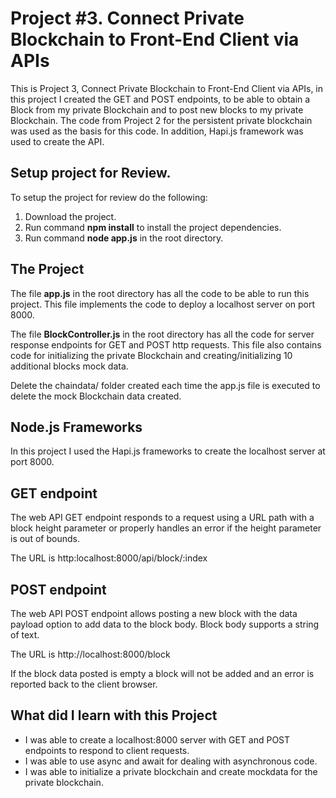 # Project #3. Connect Private Blockchain to Front-End Client via APIs

This is Project 3, Connect Private Blockchain to Front-End Client via APIs, in this project I created the GET and POST endpoints, to be able to obtain a Block from my private Blockchain and to post new blocks to my private Blockchain. The code from Project 2 for the persistent private blockchain was used as the basis for this code. In addition, Hapi.js framework was used to create the API.

## Setup project for Review.

To setup the project for review do the following:
1. Download the project.
2. Run command __npm install__ to install the project dependencies.
3. Run command __node app.js__ in the root directory.

## The Project

The file __app.js__ in the root directory has all the code to be able to run this project. This file implements the code to deploy a localhost server on port 8000.

The file __BlockController.js__ in the root directory has all the code for server response endpoints for GET and POST http requests. This file also contains code for initializing the private Blockchain and creating/initializing 10 additional blocks mock data.

Delete the chaindata/ folder created each time the app.js file is executed to delete the mock Blockchain data created.


## Node.js Frameworks

In this project I used the Hapi.js frameworks to create the localhost server at port 8000.

## GET endpoint

The web API GET endpoint responds to a request using a URL path with a block height parameter or properly handles an error if the height parameter is out of bounds.

The URL is http:localhost:8000/api/block/:index

## POST endpoint

The web API POST endpoint allows posting a new block with the data payload option to add data to the block body. Block body supports a string of text.

The URL is http://localhost:8000/block

If the block data posted is empty a block will not be added and an error is reported back to the client browser.


## What did I learn with this Project

* I was able to create a localhost:8000 server with GET and POST endpoints to respond to client requests.
* I was able to use async and await for dealing with asynchronous code.
* I was able to initialize a private blockchain and create mockdata for the private blockchain.
